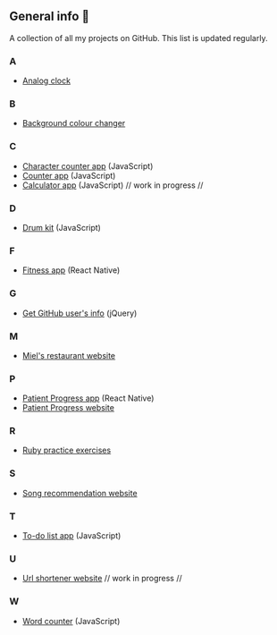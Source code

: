 ## General info 🌷
A collection of all my projects on GitHub. This list is updated regularly.

### A
- <a href = "https://github.com/Juel07/analog-clock">Analog clock</a>

### B
- <a href = "https://github.com/Juel07/bg-color-changer">Background colour changer</a>

### C
- <a href = "https://github.com/Juel07/character-counter">Character counter app</a> (JavaScript)
- <a href = "https://github.com/Juel07/counter">Counter app</a> (JavaScript)
- <a href = "https://github.com/Juel07/JS-calculator">Calculator app</a> (JavaScript) // work in progress //

### D
- <a href="https://github.com/Juel07/drum-kit">Drum kit</a> (JavaScript)

### F
- <a href = "https://github.com/Juel07/Project-fitness-app">Fitness app</a> (React Native)

### G
- <a href = "https://github.com/Juel07/get-user-info">Get GitHub user's info</a> (jQuery)

### M
- <a href = "https://github.com/Juel07/MIELS-website">Miel's restaurant website</a>

### P
- <a href = "https://github.com/Juel07/patient-progress-app">Patient Progress app</a> (React Native)
- <a href = "https://github.com/Juel07/Patient-Progress-Website">Patient Progress website</a>

### R
- <a href = "https://github.com/Juel07/ruby-practice-exercises">Ruby practice exercises</a>

### S
- <a href = "https://github.com/Juel07/song-recommendations-website">Song recommendation website</a>

### T
- <a href = "https://github.com/Juel07/to-do-list">To-do list app</a> (JavaScript)

### U
- <a href = "https://github.com/Juel07/URL-Shortener">Url shortener website</a> // work in progress //

### W
- <a href="https://github.com/Juel07/word-counter">Word counter</a> (JavaScript)
